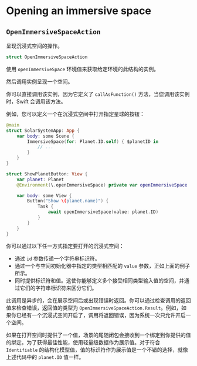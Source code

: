 # Opening an immersive space

## `OpenImmersiveSpaceAction`

呈现沉浸式空间的操作。

```swift
struct OpenImmersiveSpaceAction
```

使用 `openImmersiveSpace` 环境值来获取给定环境的此结构的实例。

然后调用实例呈现一个空间。

你可以直接调用该实例，因为它定义了 `callAsFunction()` 方法，当您调用该实例时，Swift 会调用该方法。

例如，您可以定义一个在沉浸式空间中打开指定星球的按钮：


```swift
@main
struct SolarSystemApp: App {
    var body: some Scene {
        ImmersiveSpace(for: Planet.ID.self) { $planetID in
            // ...
        }
    }
}

struct ShowPlanetButton: View {
    var planet: Planet
    @Environment(\.openImmersiveSpace) private var openImmersiveSpace

    var body: some View {
        Button("Show \(planet.name)") {
            Task {
                await openImmersiveSpace(value: planet.ID)
            }
        }
    }
}
```

你可以通过以下任一方式指定要打开的沉浸式空间：
- 通过 `id` 参数传递一个字符串标识符。
- 通过一个与空间初始化器中指定的类型相匹配的 `value` 参数，正如上面的例子所示。
- 同时提供标识符和值。这使你能够定义多个接受相同类型输入值的空间，并通过它们的字符串标识符来区分它们。

此调用是异步的，会在展示空间后或出现错误时返回。你可以通过检查调用的返回值来检查错误，返回值的类型为 `OpenImmersiveSpaceAction.Result`。例如，如果你已经有一个沉浸式空间开启了，调用将返回错误，因为系统一次只允许开启一个空间。

如果在打开空间时提供了一个值，场景的尾随闭包会接收到一个绑定到你提供的值的绑定。为了获得最佳性能，使用轻量级数据作为展示值。对于符合 `Identifiable` 的结构化模型值，值的标识符作为展示值是一个不错的选择，就像上述代码中的 `planet.ID` 值一样。